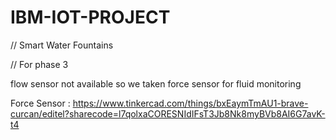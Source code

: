 # IBM-IOT-PROJECT

// Smart Water Fountains

// For phase 3

flow sensor not available so we taken force sensor for fluid monitoring

Force Sensor :
https://www.tinkercad.com/things/bxEaymTmAU1-brave-curcan/editel?sharecode=l7qolxaCORESNIdIFsT3Jb8Nk8myBVb8AI6G7avK-t4
